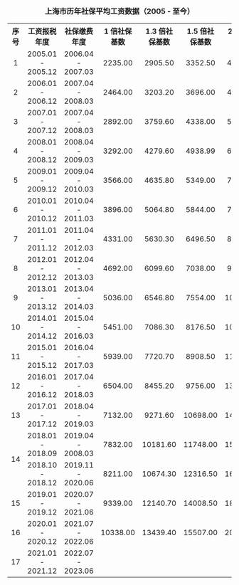 <h3 align="center">上海市历年社保平均工资数据（2005 - 至今）</h3>
<table>
    <tr align="center">
        <th>序号</th><th>工资报税年度</th><th>社保缴费年度</th><th>1 倍社保基数</th><th>1.3 倍社保基数</th><th>1.5 倍社保基数</th><th>2 倍社保基数</th><th>3 倍社保基数</th><th>增速 %</th>
    </tr>
    <tr align="center">
        <td>1</td><td>2005.01 - 2005.12</td><td>2006.04 - 2007.03</td><td>2235.00</td><td>2905.50</td><td>3352.50</td><td>4470.00</td><td>6705.00</td><td></td>
  </tr>
    <tr align="center">
        <td>2</td><td>2006.01 - 2006.12</td><td>2007.04 - 2008.03</td><td>2464.00</td><td>3203.20</td><td>3696.00</td><td>4928.00</td><td>7392.00</td><td>10.24</td>
    </tr>
    <tr align="center">
        <td>3</td><td>2007.01 - 2007.12</td><td>2007.04 - 2008.03</td><td>2892.00</td><td>3759.60</td><td>4338.00</td><td>5784.00</td><td>8676.00</td><td>17.37</td>
    </tr>
    <tr align="center">
        <td>4</td><td>2008.01 - 2008.12</td><td>2008.04 - 2009.03</td><td>3292.00</td><td>4279.60</td><td>4938.99</td><td>6584.00</td><td>9876.00</td><td>13.83</td>
    </tr>
    <tr align="center">
        <td>5</td><td>2009.01 - 2009.12</td><td>2009.04 - 2010.03</td><td>3566.00</td><td>4635.80</td><td>5349.00</td><td>7132.00</td><td>10698.00</td><td>8.32</td>
    </tr>
    <tr align="center">
        <td>6</td><td>2010.01 - 2010.12</td><td>2010.04 - 2011.03</td><td>3896.00</td><td>5064.80</td><td>5844.00</td><td>7792.00</td><td>11688.00</td><td>9.25</td>
    </tr>
    <tr align="center">
        <td>7</td><td>2011.01 - 2011.12</td><td>2011.04 - 2012.03</td><td>4331.00</td><td>5630.30</td><td>6496.50</td><td>8662.00</td><td>12993.00</td><td>11.17</td>
    </tr>
    <tr align="center">
        <td>8</td><td>2012.01 - 2012.12</td><td>2012.04 - 2013.03</td><td>4692.00</td><td>6099.60</td><td>7038.00</td><td>9384.00</td><td>14076.00</td><td>8.34</td>
    </tr>
    <tr align="center">
        <td>9</td><td>2013.01 - 2013.12</td><td>2013.04 - 2014.03</td><td>5036.00</td><td>6546.80</td><td>7554.00</td><td>10072.00</td><td>15108.00</td><td>7.33</td>
    </tr>
    <tr align="center">
        <td>10</td><td>2014.01 - 2014.12</td><td>2015.04 - 2016.03</td><td>5451.00</td><td>7086.30</td><td>8176.50</td><td>10902.00</td><td>16353.00</td><td>8.24</td>
    </tr>
    <tr align="center">
        <td>11</td><td>2015.01 - 2015.12</td><td>2016.04 - 2017.03</td><td>5939.00</td><td>7720.70</td><td>8908.50</td><td>11878.00</td><td>17817.00</td><td>8.95</td>
    </tr>
    <tr align="center">
        <td>12</td><td>2016.01 - 2016.12</td><td>2017.04 - 2018.03</td><td>6504.00</td><td>8455.20</td><td>9756.00</td><td>13008.00</td><td>19512.00</td><td>9.51</td>
    </tr>
    <tr align="center">
        <td>13</td><td>2017.01 - 2017.12</td><td>2018.04 - 2019.03</td><td>7132.00</td><td>9271.60</td><td>10698.00</td><td>14264.00</td><td>21396.00</td><td>9.66</td>
    </tr>
    <tr align="center">
        <td rowspan="2">14</td><td>2018.01 - 2018.09</td><td>2019.04 - 2008.03</td><td>7832.00</td><td>10181.60</td><td>11748.00</td><td>15664.00</td><td>23496.00</td><td>9.81</td>
    </tr>
    <tr align="center">
        <td>2018.10 - 2018.12</td><td>2019.11 - 2020.06</td><td>8211.00</td><td>10674.30</td><td>12316.50</td><td>16422.00</td><td>24633.00</td><td>4.84</td>
    </tr>
    <tr align="center">
        <td>15</td><td>2019.01 - 2019.12</td><td>2020.07 - 2021.06</td><td>9339.00</td><td>12140.70</td><td>14008.50</td><td>18678.00</td><td>28017.00</td><td>13.74</td>
    </tr>
    <tr align="center">
        <td>16</td><td>2020.01 - 2020.12</td><td>2021.07 - 2022.06</td><td>10338.00</td><td>13439.40</td><td>15507.00</td><td>20676.00</td><td>31014.00</td><td>10.70</td>
    </tr>
    <tr align="center">
        <td>17</td><td>2021.01 - 2021.12</td><td>2022.07 - 2023.06</td><td></td><td></td><td></td><td></td><td></td><td></td>
    </tr>
</table>
